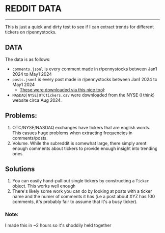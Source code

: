 # REDDIT DATA
---

This is just a quick and dirty test to see if I can extract trends for different tickers on r/pennystocks.


## DATA

The data is as follows:
- `comments.jsonl` is every comment made in r/pennystocks between Jan1 2024 to May1 2024
- `posts.jsonl` is every post made in r/pennystocks between Jan1 2024 to May1 2024
  - [These were downloaded via this nice tool](https://arctic-shift.photon-reddit.com/download-tool): 
- `NASDAQ|NYSE|OTCtickers.csv` were downloaded from the  NYSE (I think) website circa Aug 2024.


## Problems:

1. OTC/NYSE/NASDAQ exchanges have tickers that are english words. This casues huge problems when extracting frequencies in comments/posts.
2. Volume. While the subreddit is somewhat large, there  simply arent enough comments about tickers to provide enough insight into trending ones.

## Solutions
1. You can easily hand-pull out single tickers by constructing a `Ticker` object. This works well enough
2. There's likely some work you can do by looking at posts with a ticker name and the numer of comments it has (i.e a post about XYZ has 100 comments, it's probably fair to assume that it's a busy ticker).


### Note:
I made this in ~2 hours so it's shoddily held together 
